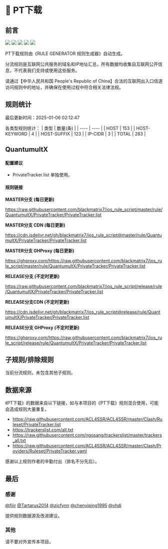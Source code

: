 # 🧸 PT下载

## 前言

![](https://shields.io/badge/-移除重复规则-ff69b4) ![](https://shields.io/badge/-DOMAIN与DOMAIN--SUFFIX合并-green) ![](https://shields.io/badge/-DOMAIN--SUFFIX间合并-critical) ![](https://shields.io/badge/-DOMAIN--SUFFIX与DOMAIN--KEYWORD合并-blue) ![](https://shields.io/badge/-IP--CIDR(6)合并-blueviolet) 

PT下载规则由《RULE GENERATOR 规则生成器》自动生成。

分流规则是互联网公共服务的域名和IP地址汇总，所有数据均收集自互联网公开信息，不代表我们支持或使用这些服务。

请通过【中华人民共和国 People's Republic of China】合法的互联网出入口信道访问规则中的地址，并确保在使用过程中符合相关法律法规。

## 规则统计

最后更新时间：2025-01-06 02:12:47

各类型规则统计：
| 类型 | 数量(条)  | 
| ---- | ----  |
| HOST | 153  | 
| HOST-KEYWORD | 4  | 
| HOST-SUFFIX | 123  | 
| IP-CIDR | 3  | 
| TOTAL | 283  | 


## QuantumultX 

#### 配置建议
- PrivateTracker.list 单独使用。

#### 规则链接
**MASTER分支 (每日更新)**

https://raw.githubusercontent.com/blackmatrix7/ios_rule_script/master/rule/QuantumultX/PrivateTracker/PrivateTracker.list

**MASTER分支 CDN (每日更新)**

https://cdn.jsdelivr.net/gh/blackmatrix7/ios_rule_script@master/rule/QuantumultX/PrivateTracker/PrivateTracker.list

**MASTER分支 GHProxy (每日更新)**

https://ghproxy.com/https://raw.githubusercontent.com/blackmatrix7/ios_rule_script/master/rule/QuantumultX/PrivateTracker/PrivateTracker.list

**RELEASE分支 (不定时更新)**

https://raw.githubusercontent.com/blackmatrix7/ios_rule_script/release/rule/QuantumultX/PrivateTracker/PrivateTracker.list

**RELEASE分支CDN (不定时更新)**

https://cdn.jsdelivr.net/gh/blackmatrix7/ios_rule_script@release/rule/QuantumultX/PrivateTracker/PrivateTracker.list

**RELEASE分支 GHProxy (不定时更新)**

https://ghproxy.com/https://raw.githubusercontent.com/blackmatrix7/ios_rule_script/release/rule/QuantumultX/PrivateTracker/PrivateTracker.list

## 子规则/排除规则


当前分流规则，未包含其他子规则。

## 数据来源

《PT下载》的数据来自以下链接，如与本项目的《PT下载》规则混合使用，可能会造成规则大量重复。

- https://raw.githubusercontent.com/ACL4SSR/ACL4SSR/master/Clash/Ruleset/PrivateTracker.list
- https://trackerslist.com/all.txt
- https://raw.githubusercontent.com/ngosang/trackerslist/master/trackers_all.txt
- https://raw.githubusercontent.com/ACL4SSR/ACL4SSR/master/Clash/Providers/Ruleset/PrivateTracker.yaml


感谢以上规则作者的辛勤付出（排名不分先后）。

## 最后

### 感谢

[@fiiir](https://github.com/fiiir) [@Tartarus2014](https://github.com/Tartarus2014) [@zjcfynn](https://github.com/zjcfynn) [@chenyiping1995](https://github.com/chenyiping1995) [@vhdj](https://github.com/vhdj)

提供规则数据源及改进建议。

### 其他

请不要对外宣传本项目。